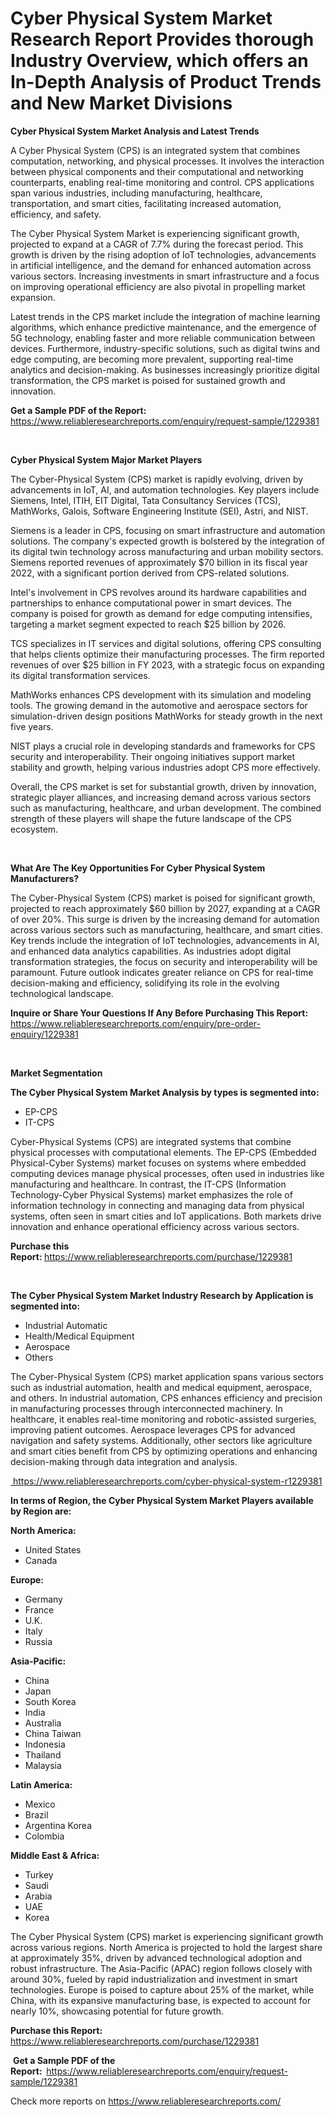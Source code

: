 <p><h1>Cyber Physical System Market Research Report Provides thorough Industry Overview, which offers an In-Depth Analysis of Product Trends and New Market Divisions</h1></p><p><strong>Cyber Physical System Market Analysis and Latest Trends</strong></p>
<p><p>A Cyber Physical System (CPS) is an integrated system that combines computation, networking, and physical processes. It involves the interaction between physical components and their computational and networking counterparts, enabling real-time monitoring and control. CPS applications span various industries, including manufacturing, healthcare, transportation, and smart cities, facilitating increased automation, efficiency, and safety.</p><p>The Cyber Physical System Market is experiencing significant growth, projected to expand at a CAGR of 7.7% during the forecast period. This growth is driven by the rising adoption of IoT technologies, advancements in artificial intelligence, and the demand for enhanced automation across various sectors. Increasing investments in smart infrastructure and a focus on improving operational efficiency are also pivotal in propelling market expansion.</p><p>Latest trends in the CPS market include the integration of machine learning algorithms, which enhance predictive maintenance, and the emergence of 5G technology, enabling faster and more reliable communication between devices. Furthermore, industry-specific solutions, such as digital twins and edge computing, are becoming more prevalent, supporting real-time analytics and decision-making. As businesses increasingly prioritize digital transformation, the CPS market is poised for sustained growth and innovation.</p></p>
<p><strong>Get a Sample PDF of the Report:&nbsp;</strong> <a href="https://www.reliableresearchreports.com/enquiry/request-sample/1229381?utm_campaign=2181&utm_medium=2&utm_source=Github&utm_content=ia&utm_term=15022025&utm_id=cyber-physical-system">https://www.reliableresearchreports.com/enquiry/request-sample/1229381</a></p>
<p>&nbsp;</p>
<p><strong>Cyber Physical System Major Market Players</strong></p>
<p><p>The Cyber-Physical System (CPS) market is rapidly evolving, driven by advancements in IoT, AI, and automation technologies. Key players include Siemens, Intel, ITIH, EIT Digital, Tata Consultancy Services (TCS), MathWorks, Galois, Software Engineering Institute (SEI), Astri, and NIST.</p><p>Siemens is a leader in CPS, focusing on smart infrastructure and automation solutions. The company's expected growth is bolstered by the integration of its digital twin technology across manufacturing and urban mobility sectors. Siemens reported revenues of approximately $70 billion in its fiscal year 2022, with a significant portion derived from CPS-related solutions.</p><p>Intel's involvement in CPS revolves around its hardware capabilities and partnerships to enhance computational power in smart devices. The company is poised for growth as demand for edge computing intensifies, targeting a market segment expected to reach $25 billion by 2026.</p><p>TCS specializes in IT services and digital solutions, offering CPS consulting that helps clients optimize their manufacturing processes. The firm reported revenues of over $25 billion in FY 2023, with a strategic focus on expanding its digital transformation services.</p><p>MathWorks enhances CPS development with its simulation and modeling tools. The growing demand in the automotive and aerospace sectors for simulation-driven design positions MathWorks for steady growth in the next five years.</p><p>NIST plays a crucial role in developing standards and frameworks for CPS security and interoperability. Their ongoing initiatives support market stability and growth, helping various industries adopt CPS more effectively.</p><p>Overall, the CPS market is set for substantial growth, driven by innovation, strategic player alliances, and increasing demand across various sectors such as manufacturing, healthcare, and urban development. The combined strength of these players will shape the future landscape of the CPS ecosystem.</p></p>
<p>&nbsp;</p>
<p><strong>What Are The Key Opportunities For Cyber Physical System Manufacturers?</strong></p>
<p><p>The Cyber-Physical System (CPS) market is poised for significant growth, projected to reach approximately $60 billion by 2027, expanding at a CAGR of over 20%. This surge is driven by the increasing demand for automation across various sectors such as manufacturing, healthcare, and smart cities. Key trends include the integration of IoT technologies, advancements in AI, and enhanced data analytics capabilities. As industries adopt digital transformation strategies, the focus on security and interoperability will be paramount. Future outlook indicates greater reliance on CPS for real-time decision-making and efficiency, solidifying its role in the evolving technological landscape.</p></p>
<p><strong>Inquire or Share Your Questions If Any Before Purchasing This Report:</strong> <a href="https://www.reliableresearchreports.com/enquiry/pre-order-enquiry/1229381?utm_campaign=2181&utm_medium=2&utm_source=Github&utm_content=ia&utm_term=15022025&utm_id=cyber-physical-system">https://www.reliableresearchreports.com/enquiry/pre-order-enquiry/1229381</a></p>
<p>&nbsp;</p>
<p><strong>Market Segmentation</strong></p>
<p><strong>The Cyber Physical System Market Analysis by types is segmented into:</strong></p>
<p><ul><li>EP-CPS</li><li>IT-CPS</li></ul></p>
<p><p>Cyber-Physical Systems (CPS) are integrated systems that combine physical processes with computational elements. The EP-CPS (Embedded Physical-Cyber Systems) market focuses on systems where embedded computing devices manage physical processes, often used in industries like manufacturing and healthcare. In contrast, the IT-CPS (Information Technology-Cyber Physical Systems) market emphasizes the role of information technology in connecting and managing data from physical systems, often seen in smart cities and IoT applications. Both markets drive innovation and enhance operational efficiency across various sectors.</p></p>
<p><strong>Purchase this Report:&nbsp;</strong><a href="https://www.reliableresearchreports.com/purchase/1229381?utm_campaign=2181&utm_medium=2&utm_source=Github&utm_content=ia&utm_term=15022025&utm_id=cyber-physical-system">https://www.reliableresearchreports.com/purchase/1229381</a></p>
<p>&nbsp;</p>
<p><strong>The Cyber Physical System Market Industry Research by Application is segmented into:</strong></p>
<p><ul><li>Industrial Automatic</li><li>Health/Medical Equipment</li><li>Aerospace</li><li>Others</li></ul></p>
<p><p>The Cyber-Physical System (CPS) market application spans various sectors such as industrial automation, health and medical equipment, aerospace, and others. In industrial automation, CPS enhances efficiency and precision in manufacturing processes through interconnected machinery. In healthcare, it enables real-time monitoring and robotic-assisted surgeries, improving patient outcomes. Aerospace leverages CPS for advanced navigation and safety systems. Additionally, other sectors like agriculture and smart cities benefit from CPS by optimizing operations and enhancing decision-making through data integration and analysis.</p></p>
<p><a href="https://www.reliableresearchreports.com/cyber-physical-system-r1229381?utm_campaign=2181&utm_medium=2&utm_source=Github&utm_content=ia&utm_term=15022025&utm_id=cyber-physical-system">&nbsp;https://www.reliableresearchreports.com/cyber-physical-system-r1229381</a></p>
<p><strong>In terms of Region, the Cyber Physical System Market Players available by Region are:</strong></p>
<p>
    <p> <strong> North America: </strong>
        <ul>
            <li>United States</li>
            <li>Canada</li>
        </ul>
        </p> 
    <p> <strong> Europe: </strong>
        <ul>
            <li>Germany</li>
            <li>France</li>
            <li>U.K.</li>
            <li>Italy</li>
            <li>Russia</li>
        </ul>
        </p> 
    <p> <strong> Asia-Pacific: </strong>
        <ul>
            <li>China</li>
            <li>Japan</li>
            <li>South Korea</li>
            <li>India</li>
            <li>Australia</li>
            <li>China Taiwan</li>
            <li>Indonesia</li>
            <li>Thailand</li>
            <li>Malaysia</li>
        </ul>
        </p> 
    <p> <strong> Latin America: </strong>
        <ul>
            <li>Mexico</li>
            <li>Brazil</li>
            <li>Argentina Korea</li>
            <li>Colombia</li>
        </ul>
        </p> 
    <p> <strong> Middle East & Africa: </strong>
        <ul>
            <li>Turkey</li>
            <li>Saudi</li>
            <li>Arabia</li>
            <li>UAE</li>
            <li>Korea</li>
        </ul>
    </p>
    </p>
<p><p>The Cyber Physical System (CPS) market is experiencing significant growth across various regions. North America is projected to hold the largest share at approximately 35%, driven by advanced technological adoption and robust infrastructure. The Asia-Pacific (APAC) region follows closely with around 30%, fueled by rapid industrialization and investment in smart technologies. Europe is poised to capture about 25% of the market, while China, with its expansive manufacturing base, is expected to account for nearly 10%, showcasing potential for future growth.</p></p>
<p><strong>Purchase this Report: </strong><a href="https://www.reliableresearchreports.com/purchase/1229381?utm_campaign=2181&utm_medium=2&utm_source=Github&utm_content=ia&utm_term=15022025&utm_id=cyber-physical-system">https://www.reliableresearchreports.com/purchase/1229381</a></p>
<p>&nbsp;<strong>Get a Sample PDF of the Report:&nbsp;&nbsp;</strong><a href="https://www.reliableresearchreports.com/enquiry/request-sample/1229381?utm_campaign=2181&utm_medium=2&utm_source=Github&utm_content=ia&utm_term=15022025&utm_id=cyber-physical-system">https://www.reliableresearchreports.com/enquiry/request-sample/1229381</a></p>
<p><strong></strong></p>
<p>Check more reports on <a href="https://www.reliableresearchreports.com/?utm_campaign=2181&utm_medium=2&utm_source=Github&utm_content=ia&utm_term=15022025&utm_id=cyber-physical-system">https://www.reliableresearchreports.com/</a></p>
